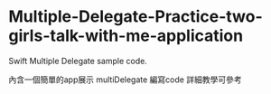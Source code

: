 # Multiple-Delegate-Practice-two-girls-talk-with-me-application
Swift Multiple Delegate sample code.  

內含一個簡單的app展示 multiDelegate 編寫code 
詳細教學可參考
